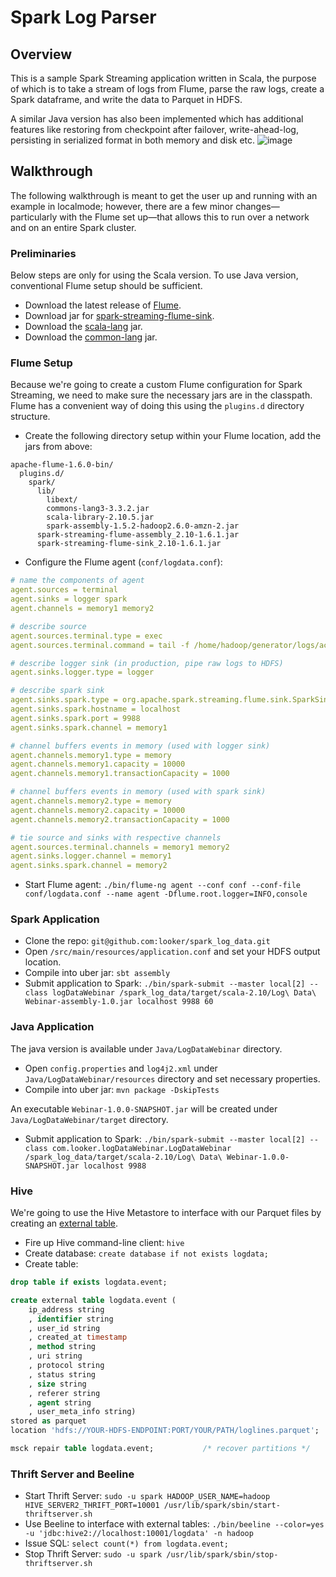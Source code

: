 # Spark Log Parser

## Overview
This is a sample Spark Streaming application written in Scala, the purpose of which is to take a stream of logs from Flume, parse the raw logs, create a Spark dataframe, and write the data to Parquet in HDFS. 

A similar Java version has also been implemented which has additional features like restoring from checkpoint after failover, write-ahead-log, persisting in serialized format in both memory and disk etc.
![image](https://cloud.githubusercontent.com/assets/2467394/15783257/4f374d2c-2962-11e6-95b1-01edd47ed7b6.png)

## Walkthrough
The following walkthrough is meant to get the user up and running with an example in localmode; however, there are a few minor changes—particularly with the Flume set up—that allows this to run over a network and on an entire Spark cluster.

### Preliminaries
Below steps are only for using the Scala version. To use Java version, conventional Flume setup should be sufficient. 
- Download the latest release of [Flume](http://www.apache.org/dyn/closer.lua/flume/1.6.0/apache-flume-1.6.0-bin.tar.gz).
- Download jar for [spark-streaming-flume-sink](http://search.maven.org/remotecontent?filepath=org/apache/spark/spark-streaming-flume-sink_2.10/1.6.1/spark-streaming-flume-sink_2.10-1.6.1.jar).
- Download the [scala-lang](http://search.maven.org/remotecontent?filepath=org/scala-lang/scala-library/2.10.5/scala-library-2.10.5.jar) jar.
- Download the [common-lang](http://search.maven.org/remotecontent?filepath=org/apache/commons/commons-lang3/3.3.2/commons-lang3-3.3.2.jar) jar.

### Flume Setup
Because we're going to create a custom Flume configuration for Spark Streaming, we need to make sure the necessary jars are in the classpath. Flume has a convenient way of doing this using the `plugins.d` directory structure.
- Create the following directory setup within your Flume location, add the jars from above:
```shell
apache-flume-1.6.0-bin/
  plugins.d/
    spark/
      lib/
        libext/
        commons-lang3-3.3.2.jar
        scala-library-2.10.5.jar
        spark-assembly-1.5.2-hadoop2.6.0-amzn-2.jar
      spark-streaming-flume-assembly_2.10-1.6.1.jar
      spark-streaming-flume-sink_2.10-1.6.1.jar
```
- Configure the Flume agent (`conf/logdata.conf`):
```YAML
# name the components of agent
agent.sources = terminal
agent.sinks = logger spark
agent.channels = memory1 memory2

# describe source
agent.sources.terminal.type = exec
agent.sources.terminal.command = tail -f /home/hadoop/generator/logs/access.log

# describe logger sink (in production, pipe raw logs to HDFS)
agent.sinks.logger.type = logger

# describe spark sink
agent.sinks.spark.type = org.apache.spark.streaming.flume.sink.SparkSink
agent.sinks.spark.hostname = localhost
agent.sinks.spark.port = 9988
agent.sinks.spark.channel = memory1

# channel buffers events in memory (used with logger sink)
agent.channels.memory1.type = memory
agent.channels.memory1.capacity = 10000
agent.channels.memory1.transactionCapacity = 1000

# channel buffers events in memory (used with spark sink)
agent.channels.memory2.type = memory
agent.channels.memory2.capacity = 10000
agent.channels.memory2.transactionCapacity = 1000

# tie source and sinks with respective channels
agent.sources.terminal.channels = memory1 memory2
agent.sinks.logger.channel = memory1
agent.sinks.spark.channel = memory2
```
- Start Flume agent: `./bin/flume-ng agent --conf conf --conf-file conf/logdata.conf --name agent -Dflume.root.logger=INFO,console`

### Spark Application
- Clone the repo: `git@github.com:looker/spark_log_data.git`
- Open `/src/main/resources/application.conf` and set your HDFS output location.
- Compile into uber jar: `sbt assembly`
- Submit application to Spark: `./bin/spark-submit --master local[2] --class logDataWebinar /spark_log_data/target/scala-2.10/Log\ Data\ Webinar-assembly-1.0.jar localhost 9988 60`

### Java Application
The java version is available under `Java/LogDataWebinar` directory.
- Open `config.properties` and `log4j2.xml` under `Java/LogDataWebinar/resources` directory and set necessary properties.
- Compile into uber jar: `mvn package -DskipTests`

An executable `Webinar-1.0.0-SNAPSHOT.jar` will be created under `Java/LogDataWebinar/target` directory.

- Submit application to Spark: `./bin/spark-submit --master local[2] --class com.looker.logDataWebinar.LogDataWebinar /spark_log_data/target/scala-2.10/Log\ Data\ Webinar-1.0.0-SNAPSHOT.jar localhost 9988`

### Hive
We're going to use the Hive Metastore to interface with our Parquet files by creating an [external table](https://cwiki.apache.org/confluence/display/Hive/LanguageManual+DDL#LanguageManualDDL-ExternalTables).
- Fire up Hive command-line client: `hive`
- Create database: `create database if not exists logdata;`
- Create table:
```sql
drop table if exists logdata.event;

create external table logdata.event (
    ip_address string
    , identifier string
    , user_id string
    , created_at timestamp
    , method string
    , uri string
    , protocol string
    , status string
    , size string
    , referer string
    , agent string
    , user_meta_info string)
stored as parquet
location 'hdfs://YOUR-HDFS-ENDPOINT:PORT/YOUR/PATH/loglines.parquet';

msck repair table logdata.event;           /* recover partitions */
```

### Thrift Server and Beeline
- Start Thrift Server: `sudo -u spark HADOOP_USER_NAME=hadoop HIVE_SERVER2_THRIFT_PORT=10001 /usr/lib/spark/sbin/start-thriftserver.sh`
- Use Beeline to interface with external tables: `./bin/beeline --color=yes -u 'jdbc:hive2://localhost:10001/logdata' -n hadoop`
- Issue SQL: `select count(*) from logdata.event;`
- Stop Thrift Server: `sudo -u spark /usr/lib/spark/sbin/stop-thriftserver.sh`
